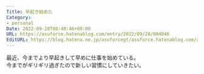 ```yaml
---
Title: 早起き始めた
Category:
- personal
Date: 2022-09-28T00:40:46+09:00
URL: https://asuforce.hatenablog.com/entry/2022/09/28/004046
EditURL: https://blog.hatena.ne.jp/asuforcegt/asuforce.hatenablog.com/atom/entry/4207112889922463301
---
```


最近、今までより早起きして早めに仕事を始めている。  
今までがギリギリ過ぎたので新しい習慣にしていきたい。
